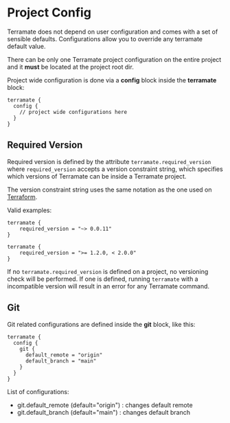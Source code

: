 # Project Config

Terramate does not depend on user configuration and comes with a set of sensible defaults.
Configurations allow you to override any terramate default value.

There can be only one Terramate project configuration on the entire project and
it **must** be located at the project root dir.

Project wide configuration is done via a **config** block inside the
**terramate** block:

```hcl
terramate {
  config {
    // project wide configurations here
  }
}
```

## Required Version

Required version is defined by the attribute `terramate.required_version`
where `required_version` accepts a version constraint string,
which specifies which versions of Terramate can be inside a Terramate project.

The version constraint string uses the same notation as the one used on
[Terraform](https://www.terraform.io/language/expressions/version-constraints).

Valid examples:

```hcl
terramate {
    required_version = "~> 0.0.11"
}
```

```hcl
terramate {
    required_version = ">= 1.2.0, < 2.0.0"
}
```

If no `terramate.required_version` is defined on a project, no versioning
check will be performed. If one is defined, running `terramate` with a
incompatible version will result in an error for any Terramate command.


## Git

Git related configurations are defined inside the **git** block, like this:

```hcl
terramate {
  config {
    git {
      default_remote = "origin"
      default_branch = "main"
    }
  }
}
```

List of configurations:

* git.default\_remote (default="origin") : changes default remote
* git.default\_branch (default="main")   : changes default branch
